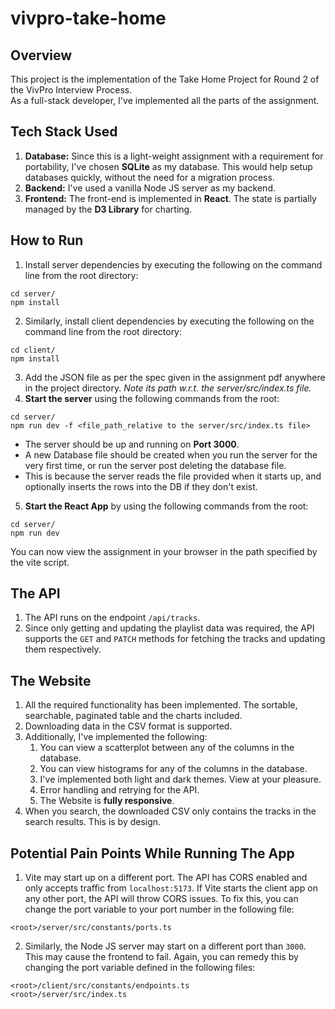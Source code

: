# vivpro-take-home

## Overview

This project is the implementation of the Take Home Project for Round 2 of the VivPro Interview Process.<br>
As a full-stack developer, I've implemented all the parts of the assignment.

## Tech Stack Used

1. **Database:** Since this is a light-weight assignment with a requirement for portability, I've chosen **SQLite** as my database. This would help setup databases quickly, without the need for a migration process.
2. **Backend:** I've used a vanilla Node JS server as my backend.
3. **Frontend:** The front-end is implemented in **React**. The state is partially managed by the **D3 Library** for charting.

## How to Run

1. Install server dependencies by executing the following on the command line from the root directory:

```
cd server/
npm install
```

2. Similarly, install client dependencies by executing the following on the command line from the root directory:

```
cd client/
npm install
```

3. Add the JSON file as per the spec given in the assignment pdf anywhere in the project directory. _Note its path w.r.t. the server/src/index.ts file._
4. **Start the server** using the following commands from the root:

```
cd server/
npm run dev -f <file_path_relative to the server/src/index.ts file>
```

- The server should be up and running on **Port 3000**.
- A new Database file should be created when you run the server for the very first time, or run the server post deleting the database file.
- This is because the server reads the file provided when it starts up, and optionally inserts the rows into the DB if they don't exist.

5. **Start the React App** by using the following commands from the root:

```
cd server/
npm run dev
```

You can now view the assignment in your browser in the path specified by the vite script.

## The API

1. The API runs on the endpoint `/api/tracks`.
2. Since only getting and updating the playlist data was required, the API supports the `GET` and `PATCH` methods for fetching the tracks and updating them respectively.

## The Website

1. All the required functionality has been implemented. The sortable, searchable, paginated table and the charts included.
2. Downloading data in the CSV format is supported.
3. Additionally, I've implemented the following:
   1. You can view a scatterplot between any of the columns in the database.
   2. You can view histograms for any of the columns in the database.
   3. I've implemented both light and dark themes. View at your pleasure.
   4. Error handling and retrying for the API.
   5. The Website is **fully responsive**.
4. When you search, the downloaded CSV only contains the tracks in the search results. This is by design.

## Potential Pain Points While Running The App

1. Vite may start up on a different port. The API has CORS enabled and only accepts traffic from `localhost:5173`. If Vite starts the client app on any other port, the API will throw CORS issues. To fix this, you can change the port variable to your port number in the following file:

```
<root>/server/src/constants/ports.ts
```

2. Similarly, the Node JS server may start on a different port than `3000`. This may cause the frontend to fail. Again, you can remedy this by changing the port variable defined in the following files:

```
<root>/client/src/constants/endpoints.ts
<root>/server/src/index.ts
```
